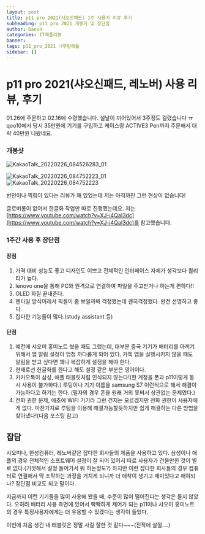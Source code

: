 ```yaml
---
layout: post
title: p11 pro 2021(샤오신패드) 1주 사용기 리뷰 후기
subheading: p11 pro 2021 개봉기 및 장단점 
author: Daeun
categories: IT제품리뷰
banner:
tags: p11_pro_2021 너무맘에듦
sidebar: []
---
```


# p11 pro 2021(샤오신패드, 레노버) 사용 리뷰, 후기

01.26에 주문하고 02.16에 수령했습니다. 설날이 끼어있어서 3주정도 걸렸습니다 ㅠ qoo10에서 당시 35만원에 기기를 구입하고 케이스랑 ACTIVE3 Pen까지 주문해서 대략 40만원 나왔네요.

### 개봉샷
![KakaoTalk_20220226_084526283_01](https://user-images.githubusercontent.com/79370538/155818039-2ac5a448-1762-4c45-bc5f-991fb04f5231.jpg)

![KakaoTalk_20220226_084752223_01](https://user-images.githubusercontent.com/79370538/155818152-ab715d43-226d-4a64-9778-a2c6995a8d0d.jpg)
![KakaoTalk_20220226_084752223](https://user-images.githubusercontent.com/79370538/155818169-ae381cda-3edd-449e-b805-b749ca3c33d8.jpg)

번인이나 찍힘이 있다는 리뷰가 꽤 있었는데 저는 아직까진 그런 현상이 없습니다!

글로버롬이 없어서 한글화 작업만 따로 진행했는데요. 저는  [https://www.youtube.com/watch?v=XJ-i4QaI3dc](https://www.youtube.com/watch?v=XJ-i4QaI3dc)를 참고했습니다.

### 1주간 사용 후 장단점

#### 장점
1. 가격 대비 성능도 좋고 디자인도 이쁘고 전체적인 인터페이스 자체가 생각보다 퀄리티가 높다.
2. lenovo one을 통해 PC와 원격으로 연결하여 파일을 주고받거나 하는게 편하다!!
3. OLED 화질 끝내준다. 
4. 펜타일 방식이래서 픽셀이 좀 보일까봐 걱정했는데 괜히걱정했다. 완전 선명하고 좋다.
5. 잡다한 기능들이 많다.(study assistant 등)

#### 단점
1. 예전에 샤오미 홍미노트 썼을 때도 그랬는데, 대부분 중국 기기가 배터리를 아끼기 위해서 앱 알림 설정이 엄청 까다롭게 되어 있다. 카톡 앱을 실행시키지 않을 때도 알림을 받고 싶다면 꽤나 복잡하게 설정을 해야 한다.
2. 현재로선 한글화를 한다고 해도 설정 같은 부분은 영어이다. 
3. 카카오톡이 삼성, 애플 태블릿처럼 인식되지 않는다!(한 계정을 폰과 p11이렇게 동시 사용이 불가하다.) 루팅이나 기기 이름을 samsung S7 이런식으로 해서 해결이 가능하다고 하기는 한다. (필자의 경우 폰을 원래 거의 못써서 상관없는 문제였다.)
4. 전화 권한 문제, 애초에 WIFI 기기라 그런 건지는 모르겠지만 전화 권한이 사용자에게 없다. 마찬가지로 루팅을 이용해 해결가능할듯하지만 쉽게 해결하는 다른 방법을 찾아냈다!(다음 포스팅 참고)
 
## 잡담
샤오미나, 한성컴퓨터, 레노버같은 잡다한 회사들의 제품을 사용하고 있다. 삼성이나 애플의 경우 전체적인 소프트웨어 설정이 잘 되어 있어서 따로 사용자가 건들만한 것이 별로 없다.(기껏해서 설정 들어가서 뭐 하는정도?) 하지만 이런 잡다한 회사들의 경우 컴퓨터로 연결해서 막 조작하는 과정을 거치게 되니까 더 애착이 생기고 재미있다고 해야되나? 장단점 비교도 되고 말이다. 

지금까지 이런 기기들을 많이 사용해 봤을 때, 수준이 많이 떨어진다는 생각은 들지 않았다. 오히려 배터리 사용 측면에 있어서 빡빡하게 제어가 되는 p11이나 샤오미 홍미노트의 경우 특정사용자에게는 더 유용할 수 있겠다는 생각이 들었다. 

이번에 처음 생긴 내 태블릿은 정말 사길 잘한 것 같다~~~(진작에 살껄....)